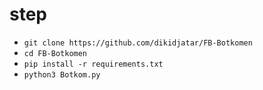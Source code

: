 # step

- `git clone https://github.com/dikidjatar/FB-Botkomen`
- `cd FB-Botkomen`
- `pip install -r requirements.txt`
- `python3 Botkom.py`